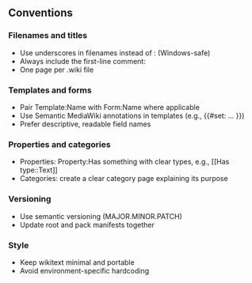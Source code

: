 ﻿## Conventions

### Filenames and titles
- Use underscores in filenames instead of : (Windows-safe)
- Always include the first-line comment: <!-- Title: Namespace:PageName -->
- One page per .wiki file

### Templates and forms
- Pair Template:Name with Form:Name where applicable
- Use Semantic MediaWiki annotations in templates (e.g., {{#set: ... }})
- Prefer descriptive, readable field names

### Properties and categories
- Properties: Property:Has something with clear types, e.g., [[Has type::Text]]
- Categories: create a clear category page explaining its purpose

### Versioning
- Use semantic versioning (MAJOR.MINOR.PATCH)
- Update root and pack manifests together

### Style
- Keep wikitext minimal and portable
- Avoid environment-specific hardcoding
